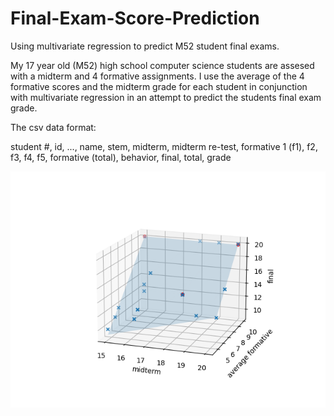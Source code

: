 # Final-Exam-Score-Prediction
Using multivariate regression to predict M52 student final exams.

My 17 year old (M52) high school computer science students are assesed with a midterm and 4 formative assignments.  I use the average of the 4 formative scores and the midterm grade for each student in conjunction with multivariate regression in an attempt to predict the students final exam grade.

The csv data format:
    
student #, id, ..., name, stem, midterm, midterm re-test, formative 1 (f1), f2, f3, f4, f5, formative (total), behavior, final, total, grade

<img src="https://github.com/nps6-uwf/Final-Exam-Score-Prediction/blob/main/assets/fig_1.png?raw=true"></img>
